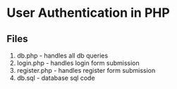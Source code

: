 # User Authentication in PHP

## Files
1. db.php - handles all db queries
2. login.php - handles login form submission
3. register.php - handles register form submission
4. db.sql - database sql code
